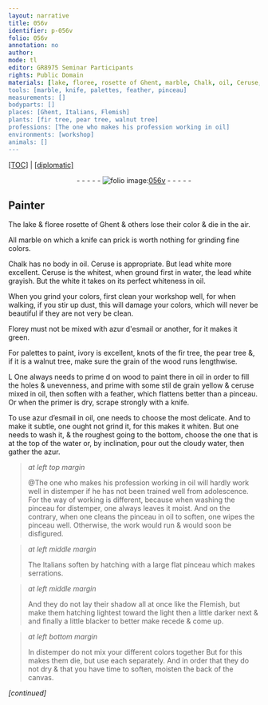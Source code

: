 ```yaml
---
layout: narrative
title: 056v
identifier: p-056v
folio: 056v
annotation: no
author:
mode: tl
editor: GR8975 Seminar Participants
rights: Public Domain
materials: [lake, floree, rosette of Ghent, marble, Chalk, oil, Ceruse, lead white, water, Florey, azur d'esmail, ivory, knots of the fir tree, pear tree, walnut tree, wood, stil de grain yellow, ceruse, azur d’esmail, azur, distemper, canvas]
tools: [marble, knife, palettes, feather, pinceau]
measurements: []
bodyparts: []
places: [Ghent, Italians, Flemish]
plants: [fir tree, pear tree, walnut tree]
professions: [The one who makes his profession working in oil]
environments: [workshop]
animals: []
---
```


<p><a href="{{ site.baseurl }}/translation/" target="_blank">[TOC]</a> | <a href="{{ site.baseurl }}/texts/p-056v_tc/">[diplomatic]</a></p><div class="folio" align="center">- - - - - <a href="http://gallica.bnf.fr/ark:/12148/btv1b9059316c/f118.item" target="_blank"><img src="https://cu-mkp.github.io/2017-workshop-edition/assets/photo-icon.png" alt="folio image: " style="display:inline-block; margin-bottom:-3px;"/>056v</a> - - - - - </div>  
  

## Painter

 
The <span class="m">lake</span> & <span class="del"><span class="m">floree</span></span> <span class="m">rosette of <span class="pl">Ghent</span></span> & others lose their color & die in the air.
 
All <span class="tl"><span class="m">marble</span></span> on which a <span class="tl">knife</span> can prick is worth nothing for grinding fine colors.
 
<span class="m">Chalk</span> has no body in <span class="m">oil</span>. <span class="m">Ceruse</span> is appropriate. But <span class="m">lead white</span> more excellent. <span class="m">Ceruse</span> is the whitest, when ground first in <span class="m">water</span>, the <span class="m">lead white</span> grayish. But <span class="del">the white</span> it takes on its perfect whiteness in <span class="m">oil</span>.
 
When you grind your colors, first clean your <span class="env">workshop</span> well, for when walking, if you stir up dust, this will damage your colors, which will never be beautiful if they are not very <span class="del">be</span> clean.
 
<span class="m">Florey</span> must not be mixed with <span class="m">azur d'esmail</span> or another, for it makes it green.
 
For <span class="tl">palettes</span> to paint, <span class="m">ivory</span> is excellent, <span class="m">knots of the <span class="pa">fir tree</span></span>, the <span class="m"><span class="pa">pear tree</span></span> &, if it is a <span class="m"><span class="pa">walnut tree</span></span>, make sure the grain of the <span class="m">wood</span> runs lengthwise.
 
<span class="del">L</span> One always needs to prime <span class="del">d</span> on <span class="m">wood</span> to paint there in <span class="m">oil</span> in order to fill the holes & unevenness, and prime with some <span class="m">stil de grain yellow</span> & <span class="m">ceruse</span> mixed in <span class="m">oil</span>, then soften with a <span class="tl">feather</span>, which flattens better than a <span class="tl">pinceau</span>. Or when the primer is dry, scrape strongly with a <span class="tl">knife</span>.
 
To use <span class="m">azur d’esmail</span> in <span class="m">oil</span>, one needs to choose the most delicate. And to make it subtle, one ought not grind it, for this makes it whiten. But one needs to wash it, & the roughest going to the bottom, choose the one that is at the top of the <span class="m">water</span> or, by inclination, pour out the cloudy <span class="m">water</span>, then gather the <span class="m">azur</span>.
 
> *at left top margin*
> 
> 
>   @<span class="pro">The one who <span class="add">makes his profession</span> working in <span class="m">oil</span></span> will hardly work well in <span class="m">distemper</span> if he has not been trained well from adolescence. For the way of working is different, because when washing the <span class="tl">pinceau</span> for <span class="m">distemper</span>, one always leaves it moist. And on the contrary, when one cleans the <span class="tl">pinceau</span> in <span class="m">oil</span> to soften, one wipes the <span class="tl">pinceau</span> well. Otherwise, the work would run & would soon be disfigured.
 
> *at left middle margin*
> 
> 
>   The <span class="pl">Italians</span> soften by hatching with a large flat <span class="tl">pinceau</span> which makes serrations.
 
> *at left middle margin*
> 
> 
>   And they do not lay their shadow all at once like the <span class="pl">Flemish</span>, but make them hatching lightest toward the light then a little darker next & and finally a little blacker to better make recede & come up.
 
> *at left bottom margin*
> 
> 
>   In <span class="m">distemper</span> do not mix your different colors together <span class="del">But</span> for this makes them die, but use each separately. And in order that they do not dry & that you have time to soften, moisten the back of the <span class="m">canvas</span>.
 
*[continued]*
 
